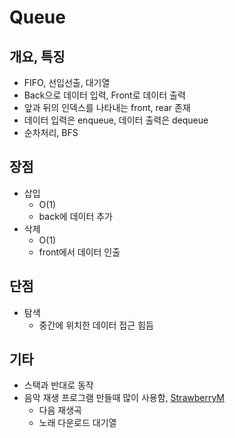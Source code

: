 # Queue

## 개요, 특징
* FIFO, 선입선출, 대기열
* Back으로 데이터 입력, Front로 데이터 출력
* 앞과 뒤의 인덱스를 나타내는 front, rear 존재
* 데이터 입력은 enqueue, 데이터 출력은 dequeue
* 순차처리, BFS

## 장점
*  삽입 
    - O(1)
    - back에 데이터 추가
* 삭제
    - O(1)
    - front에서 데이터 인출
## 단점
* 탐색
    - 중간에 위치한 데이터 접근 힘듬

## 기타
* 스택과 반대로 동작
* 음악 재생 프로그램 만들때 많이 사용함, [StrawberryM](https://github.com/lcw3176/StrawberryM)
    - 다음 재생곡
    - 노래 다운로드 대기열